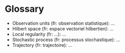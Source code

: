 # Glossary

- Observation units (fr: observation statistique): ...
- Hilbert space (fr: espace vectoriel hilbertien): ...
- Local regularity (fr: ...): ...
- Stochastic process (fr: processus stochastique): ...
- Trajectory (fr: trajectoire): ...